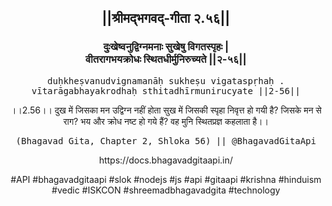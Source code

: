 <center><h2>||श्रीमद्‍भगवद्‍-गीता २.५६||</h2>
<h3>दुःखेष्वनुद्विग्नमनाः सुखेषु विगतस्पृहः |<br/>वीतरागभयक्रोधः स्थितधीर्मुनिरुच्यते ||२-५६||</h3>
<pre>duḥkheṣvanudvignamanāḥ sukheṣu vigataspṛhaḥ .<br/>vītarāgabhayakrodhaḥ sthitadhīrmunirucyate ||2-56||</pre>
<p>।।2.56।। दुख में जिसका मन उद्विग्न नहीं होता सुख में जिसकी स्पृहा निवृत्त हो गयी है? जिसके मन से राग? भय और क्रोध नष्ट हो गये हैं? वह मुनि स्थितप्रज्ञ कहलाता है।।</p>
<pre>(Bhagavad Gita, Chapter 2, Shloka 56) || @BhagavadGitaApi</pre><p>https://docs.bhagavadgitaapi.in/</p><p>#API #bhagavadgitaapi #slok #nodejs #js #api #gitaapi #krishna #hinduism #vedic #ISKCON #shreemadbhagavadgita #technology</p></center>